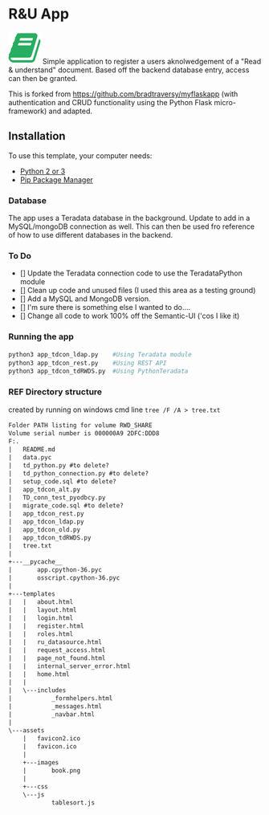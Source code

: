 # R&U App

<img src="/assets/images/book.png" width="64px" height="64px">
Simple application to register a users aknolwedgement of a "Read & understand" document.
Based off the backend database entry, access can then be granted.

This is forked from https://github.com/bradtraversy/myflaskapp (with authentication and CRUD functionality using the Python Flask micro-framework) and adapted.

## Installation

To use this template, your computer needs:

- [Python 2 or 3](https://python.org)
- [Pip Package Manager](https://pypi.python.org/pypi)

### Database

The app uses a Teradata database in the background.
Update to add in a MySQL/mongoDB connection as well. This can then be used fro reference of how to use different databases in the backend.

### To Do

- [] Update the Teradata connection code to use the TeradataPython module
- [] Clean up code and unused files (I used this area as a testing ground)
- [] Add a MySQL and MongoDB version.
- [] I'm sure there is something else I wanted to do....
- [] Change all code to work 100% off the Semantic-UI ('cos I like it)

### Running the app

```python
python3 app_tdcon_ldap.py    #Using Teradata module
python3 app_tdcon_rest.py    #Using REST API
python3 app_tdcon_tdRWDS.py  #Using PythonTeradata
```

### REF Directory structure
created by running on windows cmd line  `tree /F /A > tree.txt`

````
Folder PATH listing for volume RWD_SHARE
Volume serial number is 000000A9 2DFC:DDD8
F:.
|   README.md
|   data.pyc
|   td_python.py #to delete?
|   td_python_connection.py #to delete?
|   setup_code.sql #to delete?
|   app_tdcon_alt.py 
|   TD_conn_test_pyodbcy.py
|   migrate_code.sql #to delete?
|   app_tdcon_rest.py
|   app_tdcon_ldap.py
|   app_tdcon_old.py
|   app_tdcon_tdRWDS.py
|   tree.txt
|   
+---__pycache__
|       app.cpython-36.pyc
|       osscript.cpython-36.pyc
|       
+---templates
|   |   about.html
|   |   layout.html
|   |   login.html
|   |   register.html
|   |   roles.html
|   |   ru_datasource.html
|   |   request_access.html
|   |   page_not_found.html
|   |   internal_server_error.html
|   |   home.html
|   |   
|   \---includes
|           _formhelpers.html
|           _messages.html
|           _navbar.html
|           
\---assets
    |   favicon2.ico
    |   favicon.ico
    |   
    +---images
    |       book.png
    |       
    +---css
    \---js
            tablesort.js            
````

